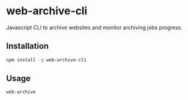 # web-archive-cli

Javascript CLI to archive websites and monitor archiving jobs progress.

## Installation

```bash
npm install -g web-archive-cli
```

## Usage

```bash
web-archive
```